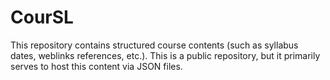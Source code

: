# CourSL
This repository contains structured course contents (such as syllabus dates, weblinks references, etc.). This is a public repository, but it primarily serves to host this content via JSON files.

